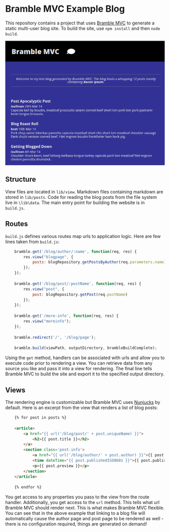 Bramble MVC Example Blog
========================
This repository contains a project that uses [Bramble MVC](https://github.com/iansullivan88/bramble-mvc) to generate a static multi-user blog site. To build the site, use `npm install` and then `node build`.

![Screenshot](screenshot.png)

Structure
---------
View files are located in `lib/view`.
Markdown files containing markdown are stored in `lib/posts`.
Code for reading the blog posts from the file system live in `\lib\data`.
The main entry point for building the website is in `build.js`.

Routes
------
`build.js` defines various routes map urls to application logic. Here are few lines taken from `build.js`:
```js
    bramble.get('/blog/author/:name', function(req, res) {
        res.view("blogpage", {
            posts: blogRepository.getPostsByAuthor(req.parameters.name)
        });
    });

    bramble.get('/blog/post/:postName', function(req, res) {
        res.view("post", {
            post: blogRepository.getPost(req.postName)
        });
    });

    bramble.get('/more-info', function(req, res) {
        res.view("moreinfo");
    });

    bramble.redirect('/', '/blog/page');

    bramble.build(viewPath, outputDirectory, brambleBuildComplete);
```
Using the `get` method, handlers can be associated with urls and allow you to execute code prior to rendering a view. You can retrieve data from any source you like and pass it into a view for rendering. The final line tells Bramble MVC to build the site and export it to the specified output directory.

Views
-----
The rendering engine is customizable but Bramble MVC uses [Nunjucks](http://mozilla.github.io/nunjucks/) by default. Here is an excerpt from the view that renders a list of blog posts:
```html
    {% for post in posts %}

    <article>
        <a href="{{ url('/blog/post/' + post.uniqueName) }}">
            <h2>{{ post.title }}</h2>
        </a>
        <section class='post-info'>
            <a href="{{ url('/blog/author/' + post.author) }}">{{ post.author }}</a>
            <time dateTime="{{ post.publishedISO8601 }}">{{ post.publishedFormatted }}</time>
            <p>{{ post.preview }}</p>
        </section>
    </article>

    {% endfor %}
```
You get access to any properties you pass to the view from the route handler. Additionally, you get access to the `url` method. This tells what url Bramble MVC should render next. This is what makes Bramble MVC flexible. You can see that in the above example that linking to a blog file will automatically cause the author page and post page to be rendered as well - there is no configuration required, things are generated on demand!
